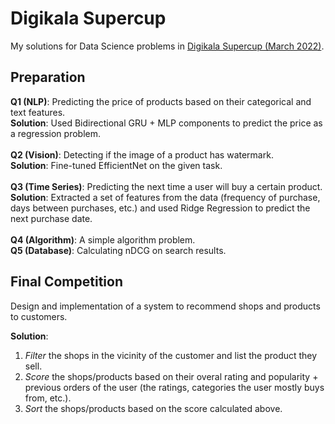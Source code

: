 # Digikala Supercup
My solutions for Data Science problems in [Digikala Supercup (March 2022)](https://quera.org/events/digikala-datascience-0012).

## Preparation
**Q1 (NLP)**: Predicting the price of products based on their categorical and text features.\
**Solution**: Used Bidirectional GRU + MLP components to predict the price as a regression problem.\
\
**Q2 (Vision)**: Detecting if the image of a product has watermark. \
**Solution**: Fine-tuned EfficientNet on the given task.\
\
**Q3 (Time Series)**: Predicting the next time a user will buy a certain product.\
**Solution**: Extracted a set of features from the data (frequency of purchase, days between purchases, etc.) and used Ridge Regression to predict the next purchase date.\
\
**Q4 (Algorithm)**: A simple algorithm problem.\
**Q5 (Database)**: Calculating nDCG on search results.

## Final Competition
Design and implementation of a system to recommend shops and products to customers.

**Solution**:
1. *Filter* the shops in the vicinity of the customer and list the product they sell.
2. *Score* the shops/products based on their overal rating and popularity + previous orders of the user (the ratings, categories the user mostly buys from, etc.).
3. *Sort* the shops/products based on the score calculated above.
